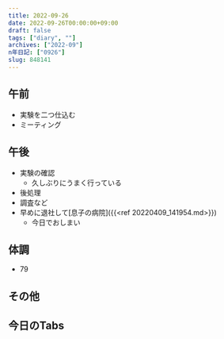 ```yaml
---
title: 2022-09-26
date: 2022-09-26T00:00:00+09:00
draft: false
tags: ["diary", ""]
archives: ["2022-09"]
n年日記: ["0926"]
slug: 848141
---
```

## 午前
- 実験を二つ仕込む
- ミーティング
## 午後
- 実験の確認
  - 久しぶりにうまく行っている
- 後処理
- 調査など
- 早めに退社して[息子の病院]({{<ref 20220409_141954.md>}})
  - 今日でおしまい
## 体調
- 79
## その他
## 今日のTabs